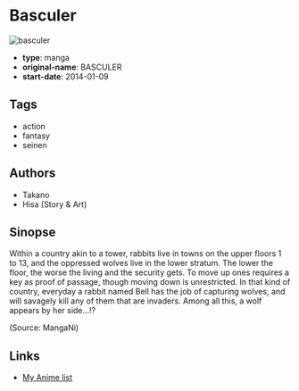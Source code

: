 # Basculer

![basculer](https://cdn.myanimelist.net/images/manga/2/200490.jpg)

-   **type**: manga
-   **original-name**: BASCULER
-   **start-date**: 2014-01-09

## Tags

-   action
-   fantasy
-   seinen

## Authors

-   Takano
-   Hisa (Story & Art)

## Sinopse

Within a country akin to a tower, rabbits live in towns on the upper floors 1 to 13, and the oppressed wolves live in the lower stratum. The lower the floor, the worse the living and the security gets. To move up ones requires a key as proof of passage, though moving down is unrestricted. In that kind of country, everyday a rabbit named Bell has the job of capturing wolves, and will savagely kill any of them that are invaders. Among all this, a wolf appears by her side…!?

(Source: MangaNi)

## Links

-   [My Anime list](https://myanimelist.net/manga/109249/Basculer)
